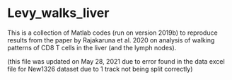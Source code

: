 # Levy_walks_liver
This is a collection of Matlab codes (run on version 2019b) to reproduce results from the paper by Rajakaruna et al. 2020 on analysis of 
walking patterns of CD8 T cells in the liver (and the lymph nodes).

(this file was updated on May 28, 2021 due to error found in the data excel file for New1326 dataset due to 1 track not being split correctly)
